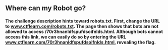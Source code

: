 ## Where can my Robot go?
#### The challenge description hints toward robots.txt. First, change the URL to www.ctflearn.com/robots.txt. The page then shows that bots are not allowed to access /70r3hnanldfspufdsoifnlds.html. Although bots cannot access this link, we can easily do so by entering the URL www.ctflearn.com/70r3hnanldfspufdsoifnlds.html, revealing the flag.   